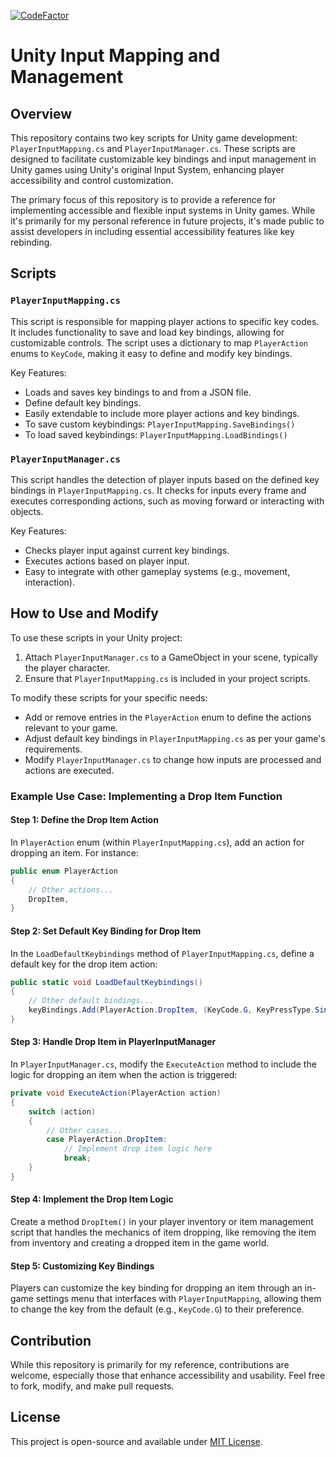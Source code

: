 [![CodeFactor](https://www.codefactor.io/repository/github/kalfadda/player-input-wrapper/badge/main)](https://www.codefactor.io/repository/github/kalfadda/player-input-wrapper/overview/main)
# Unity Input Mapping and Management

## Overview
This repository contains two key scripts for Unity game development: `PlayerInputMapping.cs` and `PlayerInputManager.cs`. These scripts are designed to facilitate customizable key bindings and input management in Unity games using Unity's original Input System, enhancing player accessibility and control customization. 

The primary focus of this repository is to provide a reference for implementing accessible and flexible input systems in Unity games. While it's primarily for my personal reference in future projects, it's made public to assist developers in including essential accessibility features like key rebinding.

## Scripts

### `PlayerInputMapping.cs`
This script is responsible for mapping player actions to specific key codes. It includes functionality to save and load key bindings, allowing for customizable controls. The script uses a dictionary to map `PlayerAction` enums to `KeyCode`, making it easy to define and modify key bindings.

Key Features:
- Loads and saves key bindings to and from a JSON file.
- Define default key bindings.
- Easily extendable to include more player actions and key bindings.
- To save custom keybindings: `PlayerInputMapping.SaveBindings()`
- To load saved keybindings: `PlayerInputMapping.LoadBindings()`

### `PlayerInputManager.cs`
This script handles the detection of player inputs based on the defined key bindings in `PlayerInputMapping.cs`. It checks for inputs every frame and executes corresponding actions, such as moving forward or interacting with objects.

Key Features:
- Checks player input against current key bindings.
- Executes actions based on player input.
- Easy to integrate with other gameplay systems (e.g., movement, interaction).

## How to Use and Modify
To use these scripts in your Unity project:
1. Attach `PlayerInputManager.cs` to a GameObject in your scene, typically the player character.
2. Ensure that `PlayerInputMapping.cs` is included in your project scripts.

To modify these scripts for your specific needs:
- Add or remove entries in the `PlayerAction` enum to define the actions relevant to your game.
- Adjust default key bindings in `PlayerInputMapping.cs` as per your game's requirements.
- Modify `PlayerInputManager.cs` to change how inputs are processed and actions are executed.


### Example Use Case: Implementing a Drop Item Function

#### Step 1: Define the Drop Item Action
In `PlayerAction` enum (within `PlayerInputMapping.cs`), add an action for dropping an item. For instance:

```csharp
public enum PlayerAction
{
    // Other actions...
    DropItem,
}
```

#### Step 2: Set Default Key Binding for Drop Item
In the `LoadDefaultKeybindings` method of `PlayerInputMapping.cs`, define a default key for the drop item action:

```csharp
public static void LoadDefaultKeybindings()
{
    // Other default bindings...
    keyBindings.Add(PlayerAction.DropItem, (KeyCode.G, KeyPressType.Single));
}
```

#### Step 3: Handle Drop Item in PlayerInputManager
In `PlayerInputManager.cs`, modify the `ExecuteAction` method to include the logic for dropping an item when the action is triggered:

```csharp
private void ExecuteAction(PlayerAction action)
{
    switch (action)
    {
        // Other cases...
        case PlayerAction.DropItem:
            // Implement drop item logic here
            break;
    }
}
```

#### Step 4: Implement the Drop Item Logic
Create a method `DropItem()` in your player inventory or item management script that handles the mechanics of item dropping, like removing the item from inventory and creating a dropped item in the game world.

#### Step 5: Customizing Key Bindings
Players can customize the key binding for dropping an item through an in-game settings menu that interfaces with `PlayerInputMapping`, allowing them to change the key from the default (e.g., `KeyCode.G`) to their preference.


## Contribution
While this repository is primarily for my reference, contributions are welcome, especially those that enhance accessibility and usability. Feel free to fork, modify, and make pull requests.

## License
This project is open-source and available under [MIT License](LICENSE).
